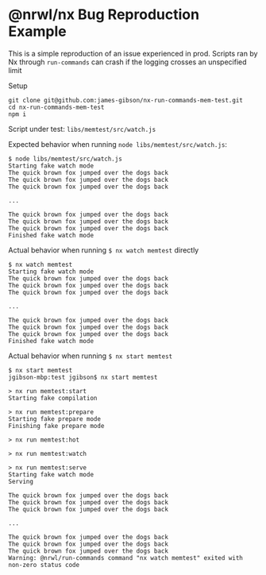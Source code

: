 
# @nrwl/nx Bug Reproduction Example

This is a simple reproduction of an issue experienced in prod. Scripts ran by Nx through `run-commands` can crash if the logging crosses an unspecified limit

Setup
```
git clone git@github.com:james-gibson/nx-run-commands-mem-test.git
cd nx-run-commands-mem-test
npm i
```

Script under test: `libs/memtest/src/watch.js`

Expected behavior when running `node libs/memtest/src/watch.js`:
```
$ node libs/memtest/src/watch.js
Starting fake watch mode
The quick brown fox jumped over the dogs back
The quick brown fox jumped over the dogs back
The quick brown fox jumped over the dogs back

...

The quick brown fox jumped over the dogs back
The quick brown fox jumped over the dogs back
The quick brown fox jumped over the dogs back
Finished fake watch mode

```

Actual behavior when running `$ nx watch memtest` directly
```
$ nx watch memtest
Starting fake watch mode
The quick brown fox jumped over the dogs back
The quick brown fox jumped over the dogs back
The quick brown fox jumped over the dogs back

...

The quick brown fox jumped over the dogs back
The quick brown fox jumped over the dogs back
The quick brown fox jumped over the dogs back
Finished fake watch mode

```

Actual behavior when running `$ nx start memtest`
```
$ nx start memtest
jgibson-mbp:test jgibson$ nx start memtest

> nx run memtest:start 
Starting fake compilation

> nx run memtest:prepare 
Starting fake prepare mode
Finishing fake prepare mode

> nx run memtest:hot 

> nx run memtest:watch 

> nx run memtest:serve 
Starting fake watch mode
Serving

The quick brown fox jumped over the dogs back
The quick brown fox jumped over the dogs back
The quick brown fox jumped over the dogs back

...

The quick brown fox jumped over the dogs back
The quick brown fox jumped over the dogs back
The quick brown fox jumped over the dogs back
Warning: @nrwl/run-commands command "nx watch memtest" exited with non-zero status code
```


